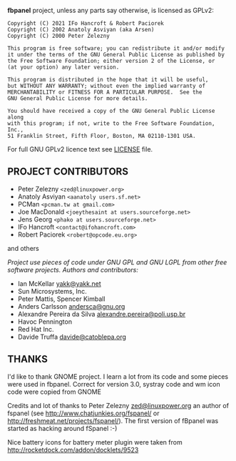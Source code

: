 **fbpanel** project, unless any parts say otherwise, is licensed as GPLv2:

```
Copyright (C) 2021 IFo Hancroft & Robert Paciorek
Copyright (C) 2002 Anatoly Asviyan (aka Arsen)
Copyright (C) 2000 Peter Zelezny

This program is free software; you can redistribute it and/or modify
it under the terms of the GNU General Public License as published by
the Free Software Foundation; either version 2 of the License, or
(at your option) any later version.

This program is distributed in the hope that it will be useful,
but WITHOUT ANY WARRANTY; without even the implied warranty of
MERCHANTABILITY or FITNESS FOR A PARTICULAR PURPOSE.  See the
GNU General Public License for more details.

You should have received a copy of the GNU General Public License along
with this program; if not, write to the Free Software Foundation, Inc.,
51 Franklin Street, Fifth Floor, Boston, MA 02110-1301 USA.
```

For full GNU GPLv2 licence text see [LICENSE](LICENSE) file.


PROJECT CONTRIBUTORS
--------------------

* Peter Zelezny     `<zed@linuxpower.org>`
* Anatoly Asviyan   `<aanatoly users.sf.net>`
* PCMan             `<pcman.tw at gmail.com>`
* Joe MacDonald     `<joeythesaint at users.sourceforge.net>`
* Jens Georg        `<phako at users.sourceforge.net>`
* IFo Hancroft      `<contact@ifohancroft.com>`
* Robert Paciorek   `<robert@opcode.eu.org>`

and others


*Project use pieces of code under GNU GPL and GNU LGPL from other free software projects. Authors and contributors:*

* Ian McKellar <yakk@yakk.net>
* Sun Microsystems, Inc.
* Peter Mattis, Spencer Kimball
* Anders Carlsson <andersca@gnu.org>
* Alexandre Pereira da Silva <alexandre.pereira@poli.usp.br>
* Havoc Pennington
* Red Hat Inc.
* Davide Truffa <davide@catoblepa.org>


THANKS
------

I'd like to thank GNOME project. I learn a lot from its code and some pieces were used in fbpanel. Correct for version 3.0, systray code and wm icon code were copied from GNOME

Credits and lot of thanks to Peter Zelezny <zed@linuxpower.org> an author of fspanel (see http://www.chatjunkies.org/fspanel/ or http://freshmeat.net/projects/fspanel/). The first version of fBpanel was started as hacking around fSpanel :-)

Nice battery icons for battery meter plugin were taken from http://rocketdock.com/addon/docklets/9523
